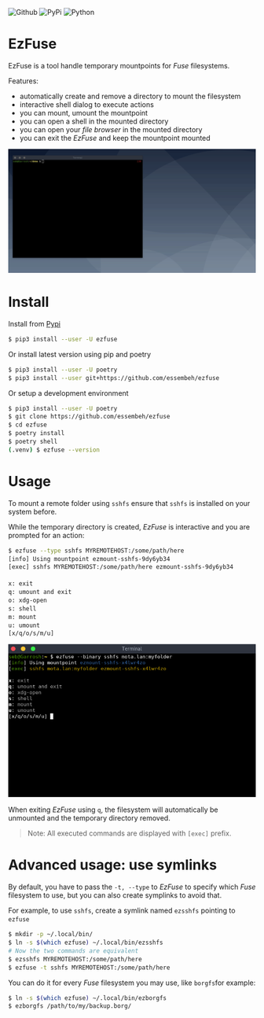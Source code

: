 
![Github](https://img.shields.io/github/tag/essembeh/ezfuse.svg)
![PyPi](https://img.shields.io/pypi/v/ezfuse.svg)
![Python](https://img.shields.io/pypi/pyversions/ezfuse.svg)



# EzFuse

EzFuse is a tool handle temporary mountpoints for *Fuse* filesystems.

Features:
- automatically create and remove a directory to mount the filesystem
- interactive shell dialog to execute actions
- you can mount, umount the mountpoint 
- you can open a shell in the mounted directory
- you can open your *file browser* in the mounted directory
- you can exit the *EzFuse*  and keep the mountpoint mounted

![demo.gif](images/demo.gif)


# Install

Install from [Pypi](https://pypi.org/project/ezfuse/)
```sh
$ pip3 install --user -U ezfuse
```

Or install latest version using pip and poetry
```sh
$ pip3 install --user -U poetry
$ pip3 install --user git+https://github.com/essembeh/ezfuse
```

Or setup a development environment
```sh
$ pip3 install --user -U poetry
$ git clone https://github.com/essembeh/ezfuse
$ cd ezfuse
$ poetry install
$ poetry shell
(.venv) $ ezfuse --version
```


# Usage

To mount a remote folder using `sshfs` ensure that `sshfs` is installed on your system before.

While the temporary directory is created, *EzFuse* is interactive and you are prompted for an action:
```sh
$ ezfuse --type sshfs MYREMOTEHOST:/some/path/here
[info] Using mountpoint ezmount-sshfs-9dy6yb34
[exec] sshfs MYREMOTEHOST:/some/path/here ezmount-sshfs-9dy6yb34

x: exit
q: umount and exit
o: xdg-open
s: shell
m: mount
u: umount
[x/q/o/s/m/u] 

```
![dialog.png](images/dialog.png)


When exiting *EzFuse* using `q`, the filesystem will automatically be unmounted and the temporary directory removed.

> Note: All executed commands are displayed with `[exec]` prefix.


# Advanced usage: use symlinks

By default, you have to pass the `-t, --type` to *EzFuse* to specify which *Fuse* filesystem to use, but you can also create symplinks to avoid that.

For example, to use `sshfs`, create a symlink named `ezsshfs` pointing to `ezfuse` 

```sh
$ mkdir -p ~/.local/bin/
$ ln -s $(which ezfuse) ~/.local/bin/ezsshfs
# Now the two commands are equivalent
$ ezsshfs MYREMOTEHOST:/some/path/here
$ ezfuse -t sshfs MYREMOTEHOST:/some/path/here
```

You can do it for every *Fuse* filesystem you may use, like `borgfs`for example:

```sh
$ ln -s $(which ezfuse) ~/.local/bin/ezborgfs
$ ezborgfs /path/to/my/backup.borg/
```

